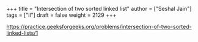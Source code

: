 +++
title = "Intersection of two sorted linked list"
author = ["Seshal Jain"]
tags = ["ll"]
draft = false
weight = 2129
+++

<https://practice.geeksforgeeks.org/problems/intersection-of-two-sorted-linked-lists/1>
